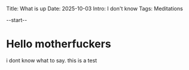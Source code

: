 Title: What is up
Date: 2025-10-03
Intro: I don't know
Tags: Meditations

--start--

# Hello motherfuckers

i dont know what to say. this is a test
